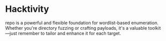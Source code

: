 # Hacktivity
 repo is a powerful and flexible foundation for wordlist-based enumeration. Whether you're directory fuzzing or crafting payloads, it's a valuable toolkit—just remember to tailor and enhance it for each target.
